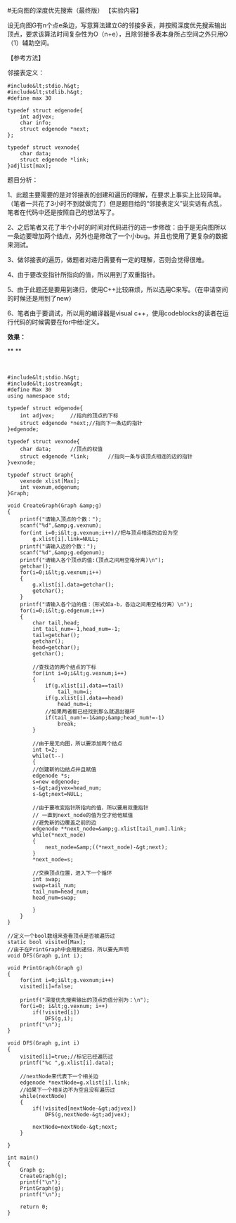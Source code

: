 #无向图的深度优先搜索（最终版）
【实验内容】

设无向图G有n个点e条边，写意算法建立G的邻接多表，并按照深度优先搜索输出顶点，要求该算法时间复杂性为O（n+e），且除邻接多表本身所占空间之外只用O（1）辅助空间。

 

【参考方法】

邻接表定义：



```
#include&lt;stdio.h&gt;
#include&lt;stdlib.h&gt;
#define max 30

typedef struct edgenode{
    int adjvex;   
    char info;
    struct edgenode *next;
};

typedef struct vexnode{
    char data;     
    struct edgenode *link;      
}adjlist[max];

```

 

题目分析： 

1、此题主要需要的是对邻接表的创建和遍历的理解，在要求上事实上比较简单。（笔者一共花了3小时不到就做完了）但是题目给的“邻接表定义”说实话有点乱，笔者在代码中还是按照自己的想法写了。

2、之后笔者又花了半个小时的时间对代码进行的进一步修改：由于是无向图所以一条边要增加两个结点，另外也是修改了一个小bug。并且也使用了更复杂的数据来测试。

3、做邻接表的遍历，做题者对递归需要有一定的理解，否则会觉得很难。

4、由于要改变指针所指向的值，所以用到了双重指针。

5、由于此题还是要用到递归，使用C++比较麻烦，所以选用C来写。（在申请空间的时候还是用到了new）

6、笔者由于要调试，所以用的编译器是visual c++，使用codeblocks的读者在运行代码的时候需要在for中给i定义。

 

 

**效果：**

**<img alt="" src="https://img-blog.csdn.net/20151216094526796?watermark/2/text/aHR0cDovL2Jsb2cuY3Nkbi5uZXQv/font/5a6L5L2T/fontsize/400/fill/I0JBQkFCMA==/dissolve/70/gravity/Center"> **

  

```
#include&lt;stdio.h&gt;
#include&lt;iostream&gt;
#define Max 30
using namespace std;

typedef struct edgenode{
    int adjvex;     //指向的顶点的下标
    struct edgenode *next;//指向下一条边的指针
}edgenode;

typedef struct vexnode{
    char data;      //顶点的权值
    struct edgenode *link;      //指向一条与该顶点相连的边的指针
}vexnode;

typedef struct Graph{
    vexnode xlist[Max];
    int vexnum,edgenum;
}Graph;

void CreateGraph(Graph &amp;g)
{
    printf("请输入顶点的个数：");
    scanf("%d",&amp;g.vexnum);
	for(int i=0;i&lt;g.vexnum;i++)//把与顶点相连的边设为空
		g.xlist[i].link=NULL;
    printf("请输入边的个数：");
    scanf("%d",&amp;g.edgenum);
    printf("请输入各个顶点的值:(顶点之间用空格分离)\n");
	getchar();
    for(i=0;i&lt;g.vexnum;i++)
    {
        g.xlist[i].data=getchar();
        getchar();
    }
    printf("请输入各个边的值：（形式如a-b，各边之间用空格分离）\n");
    for(i=0;i&lt;g.edgenum;i++)
    {
        char tail,head;
        int tail_num=-1,head_num=-1;
        tail=getchar();
        getchar();
        head=getchar();
        getchar();

        //查找边的两个结点的下标
        for(int i=0;i&lt;g.vexnum;i++)
        {
            if(g.xlist[i].data==tail)
                tail_num=i;
            if(g.xlist[i].data==head)
                head_num=i;
            //如果两者都已经找到那么就退出循环
            if(tail_num!=-1&amp;&amp;head_num!=-1)
                break;
        }
		
		//由于是无向图，所以要添加两个结点
		int t=2;
		while(t--)
		{
        //创建新的边结点并且赋值
        edgenode *s;
        s=new edgenode;
        s-&gt;adjvex=head_num;
        s-&gt;next=NULL;

		//由于要改变指针所指向的值，所以要用双重指针
		// 一直到next_node的值为空才给他赋值
		//避免新的边覆盖之前的边
		edgenode **next_node=&amp;g.xlist[tail_num].link;
		while(*next_node)
		{
			next_node=&amp;((*next_node)-&gt;next);
		}
		*next_node=s;
		
		//交换顶点位置，进入下一个循环
		int swap;
		swap=tail_num;
		tail_num=head_num;
		head_num=swap;
		
		}
    }
}

//定义一个bool数组来查看顶点是否被遍历过
static bool visited[Max];
//由于在PrintGraph中会用到递归，所以要先声明
void DFS(Graph g,int i);

void PrintGraph(Graph g)
{
    for(int i=0;i&lt;g.vexnum;i++)
    visited[i]=false;

	printf("深度优先搜索输出的顶点的值分别为：\n");
    for(i=0; i&lt;g.vexnum; i++)
        if(!visited[i])
            DFS(g,i);
	printf("\n");
}

void DFS(Graph g,int i)
{
    visited[i]=true;//标记已经遍历过
    printf("%c ",g.xlist[i].data);

	//nextNode来代表下一个相关边
    edgenode *nextNode=g.xlist[i].link;
	//如果下一个相关边不为空且没有遍历过
    while(nextNode)
    {
		if(!visited[nextNode-&gt;adjvex])
			DFS(g,nextNode-&gt;adjvex);

        nextNode=nextNode-&gt;next;
    }
		
}

int main()
{
    Graph g;
    CreateGraph(g);
	printf("\n");
	PrintGraph(g);
	printf("\n");

    return 0;
}

```

  